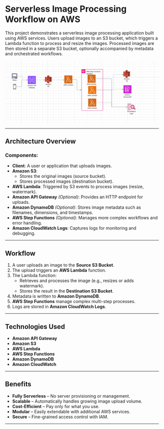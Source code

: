# Serverless Image Processing Workflow on AWS


This project demonstrates a serverless image processing application built using AWS services. Users upload images to an S3 bucket, which triggers a Lambda function to process and resize the images. Processed images are then stored in a separate S3 bucket, optionally accompanied by metadata and orchestrated workflows.

![Architecture Diagram](./Capture.PNG)

---

##  Architecture Overview

### Components:
- **Client**: A user or application that uploads images.
- **Amazon S3**: 
  - Stores the original images (source bucket).
  - Stores processed images (destination bucket).
- **AWS Lambda**: Triggered by S3 events to process images (resize, watermark).
- **Amazon API Gateway** *(Optional)*: Provides an HTTP endpoint for uploads.
- **Amazon DynamoDB** *(Optional)*: Stores image metadata such as filenames, dimensions, and timestamps.
- **AWS Step Functions** *(Optional)*: Manages more complex workflows and error handling.
- **Amazon CloudWatch Logs**: Captures logs for monitoring and debugging.

---

## Workflow

1. A user uploads an image to the **Source S3 Bucket**.
2. The upload triggers an **AWS Lambda** function.
3. The Lambda function:
   - Retrieves and processes the image (e.g., resizes or adds watermark).
   - Stores the result in the **Destination S3 Bucket**.
4. Metadata is written to **Amazon DynamoDB**.
5. **AWS Step Functions** manage complex multi-step processes.
6. Logs are stored in **Amazon CloudWatch Logs**.

---

##  Technologies Used

- **Amazon API Gateway**
- **Amazon S3**
- **AWS Lambda**
- **AWS Step Functions**
- **Amazon DynamoDB**
- **Amazon CloudWatch**

---

## Benefits

- **Fully Serverless** – No server provisioning or management.
- **Scalable** – Automatically handles growing image upload volume.
- **Cost-Efficient** – Pay only for what you use.
- **Modular** – Easily extendable with additional AWS services.
- **Secure** – Fine-grained access control with IAM.

---


